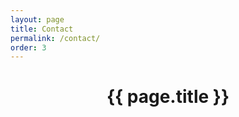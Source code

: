 ```yaml
---
layout: page
title: Contact
permalink: /contact/
order: 3
---
```


<header class="post-header">
  <h1 class="post-title">{{ page.title }}</h1>
</header>

